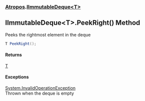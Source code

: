### [Atropos](./Atropos.md 'Atropos').[IImmutableDeque&lt;T&gt;](./IImmutableDeque-T-.md 'Atropos.IImmutableDeque&lt;T&gt;')
## IImmutableDeque&lt;T&gt;.PeekRight() Method
Peeks the rightmost element in the deque  
```csharp
T PeekRight();
```
#### Returns
[T](./IImmutableDeque-T-.md#Atropos-IImmutableDeque-T--T 'Atropos.IImmutableDeque&lt;T&gt;.T')  
#### Exceptions
[System.InvalidOperationException](https://docs.microsoft.com/en-us/dotnet/api/System.InvalidOperationException 'System.InvalidOperationException')  
Thrown when the deque is empty  
